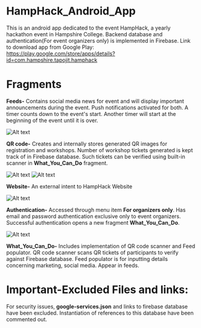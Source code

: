 # HampHack_Android_App
This is an android app dedicated to the event HampHack, a yearly hackathon event in Hampshire College. Backend database and authentication(For event organizers only) is implemented in Firebase. Link to download app from Google Play: https://play.google.com/store/apps/details?id=com.hampshire.tapojit.hamphack

# Fragments
**Feeds-** Contains social media news for event and will display important announcements during the event. Push notifications activated for both. A timer counts down to the event's start. Another timer will start at the beginning of the event until it is over. 

![Alt text](https://lh3.googleusercontent.com/t3GxUmiKBppdrcwZ9GepSU-wwZ5q9e8lNOOJhHmtEhOq1hzWCUOBZ0h2rFkKc2u5zokQ=h900-rw "Optional text")

**QR code-**
Creates and internally stores generated QR images for registration and workshops. Number of workshop tickets generated is kept track of in Firebase database. Such tickets can be verified using built-in scanner in **What_You_Can_Do** fragment.

![Alt text](https://lh3.googleusercontent.com/zfuqAuLp5SbKI1JDLWMGdFrBtRulOMjRV35n6IDBdSAlTHNUW87VEWXH-0MXRoTtW0gS=h900-rw "Optional text")
![Alt text](https://lh3.googleusercontent.com/1HhkObDskZeJTLMMevjpsJ12nfWQ1zwTxvToWszqSQOf71MZTNWgP501cQyGIt6Nl1o=h900-rw "Optional text")

**Website-**
An external intent to HampHack Website

![Alt text](https://lh3.googleusercontent.com/bXsdg6LJZZJdc6hqbEm8GsBkI6zskDpul7pxR98Q6yTxdS9wC0iLJu9TkBqpKgZ7dA=h900-rw "Optional text")

**Authentication-**
Accessed through menu item **For organizers only**. Has email and password authentication exclusive only to event organizers. Successful authentication opens a new fragment **What_You_Can_Do**.


![Alt text](https://lh3.googleusercontent.com/7PQEK99NEIqARoHzs5bq325c3_Lm_wy2KVVF78D5WikJP6zr3Vv1r1ZiOg9_wSLZ8bc=h900-rw "Optional text")

**What_You_Can_Do-** Includes implementation of QR code scanner and Feed populator. QR code scanner scans QR tickets of participants to verify against Firebase database. Feed populator is for inputting details concerning marketing, social media. Appear in feeds.



# Important-Excluded Files and links:
For security issues, **google-services.json** and links to firebase database have been excluded. Instantiation of references to this database have been commented out.
